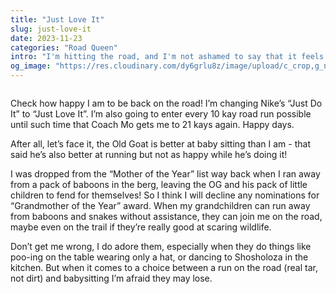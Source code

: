 ```yaml
---
title: "Just Love It"
slug: just-love-it
date: 2023-11-23
categories: "Road Queen"
intro: "I'm hitting the road, and I'm not ashamed to say that it feels oh-so-good. Grandchildren be damned, I'm living my life 25 quarter miles at a time."
og_image: "https://res.cloudinary.com/dy6grlu8z/image/upload/c_crop,g_north,h_630,w_1200/v1700742397/w1lsgc3uncnifilt7w3e.jpg"
---
```


<img src="https://res.cloudinary.com/dy6grlu8z/image/upload/v1700742397/w1lsgc3uncnifilt7w3e.jpg" alt="">

Check how happy I am to be back on the road! I’m changing Nike’s “Just Do It” to “Just Love It”. I’m also going to enter every 10 kay road run possible until such time that Coach Mo gets me to 21 kays again. Happy days.

After all, let’s face it, the Old Goat is better at baby sitting than I am - that said he’s also better at running but not as happy while he’s doing it!

I was dropped from the “Mother of the Year” list way back when I ran away from a pack of baboons in the berg, leaving the OG and his pack of little children to fend for themselves! So I think I will decline any nominations for “Grandmother of the Year” award. When my grandchildren can run away from baboons and snakes without assistance, they can join me on the road, maybe even on the trail if they’re really good at scaring wildlife.

Don’t get me wrong, I do adore them, especially when they do things like poo-ing on the table wearing only a hat, or dancing to Shosholoza in the kitchen. But when it comes to a choice between a run on the road (real tar, not dirt) and babysitting I’m afraid they may lose.
